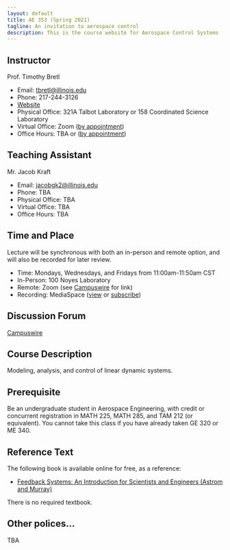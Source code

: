 ```yaml
---
layout: default
title: AE 353 (Spring 2021)
tagline: An invitation to aerospace control
description: This is the course website for Aerospace Control Systems
---
```


## Instructor

Prof. Timothy Bretl
* Email: <tbretl@illinois.edu>
* Phone: 217-244-3126
* [Website](https://bretl.csl.illinois.edu)
* Physical Office: 321A Talbot Laboratory or 158 Coordinated Science Laboratory
* Virtual Office: Zoom ([by appointment](https://calendly.com/timbretl))
* Office Hours: TBA or ([by appointment](https://calendly.com/timbretl))

## Teaching Assistant

Mr. Jacob Kraft
* Email: <jacobgk2@illinois.edu>
* Phone: TBA
* Physical Office: TBA
* Virtual Office: TBA
* Office Hours: TBA

## Time and Place

Lecture will be synchronous with both an in-person and remote option, and will also be recorded for later review.
* Time: Mondays, Wednesdays, and Fridays from 11:00am-11:50am CST
* In-Person: 100 Noyes Laboratory
* Remote: Zoom (see [Campuswire](https://campuswire.com/c/GC4DB42F3) for link)
* Recording: MediaSpace ([view](https://mediaspace.illinois.edu/channel/AE353+%28Spring+2021%29/) or [subscribe](https://mediaspace.illinois.edu/channel/AE353+%28Spring+2021%29/198983563/subscribe))

## Discussion Forum

[Campuswire](https://campuswire.com/c/GC4DB42F3)

## Course Description

Modeling, analysis, and control of linear dynamic systems.

## Prerequisite

Be an undergraduate student in Aerospace Engineering, with credit or concurrent registration in MATH 225, MATH 285, and TAM 212 (or equivalent). You cannot take this class if you have already taken GE 320 or ME 340.

## Reference Text

The following book is available online for free, as a reference:
* [Feedback Systems: An Introduction for Scientists and Engineers (Astrom and Murray)](http://www.cds.caltech.edu/~murray/amwiki/)

There is no required textbook.

## Other polices...

TBA
